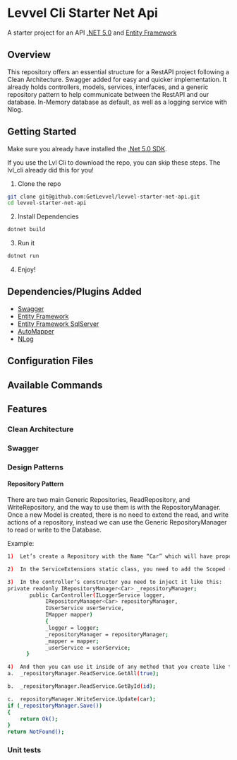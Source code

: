 # Levvel Cli Starter Net Api
A starter project for an API [.NET 5.0](https://dotnet.microsoft.com/download/dotnet/5.0) and [Entity Framework](https://docs.microsoft.com/en-us/ef/)

## Overview
This repository offers an essential structure for a RestAPI project following a Clean Architecture. Swagger added for easy and quicker implementation. It already holds controllers, models, services, interfaces, and a generic repository pattern to help communicate between the RestAPI and our database. In-Memory database as default, as well as a logging service with Nlog.

## Getting Started
Make sure you already have installed the [.Net 5.0 SDK](https://dotnet.microsoft.com/download/dotnet/5.0).

If you use the Lvl Cli to download the repo, you can skip these steps. The lvl_cli already did this for you!
1. Clone the repo
```bash
git clone git@github.com:GetLevvel/levvel-starter-net-api.git
cd levvel-starter-net-api
```

2. Install Dependencies
```bash
dotnet build
```

3. Run it
```bash
dotnet run
```

4. Enjoy!

## Dependencies/Plugins Added
* [Swagger](https://docs.microsoft.com/en-us/aspnet/core/tutorials/web-api-help-pages-using-swagger?view=aspnetcore-5.0)
* [Entity Framework](https://docs.microsoft.com/en-us/ef/)
* [Entity Framework SqlServer](https://docs.microsoft.com/en-us/ef/core/providers/sql-server/?tabs=dotnet-core-cli)
* [AutoMapper](https://automapper.org/)
* [NLog](https://github.com/NLog/NLog/wiki/Getting-started-with-ASP.NET-Core-5)

## Configuration Files

## Available Commands

## Features

### Clean Architecture

### Swagger

### Design Patterns

#### Repository Pattern
There are two main Generic Repositories, ReadRepository<T>, and WriteRepository<T>, and the way to use them is with the RepositoryManager<T>.
  Once a new Model is created, there is no need to extend the read, and write actions of a repository, instead we can use the Generic RepositoryManager to read or write to the Database.

 Example:
```bash
1)	Let’s create a Repository with the Name “Car” which will have properties like Id, Model, etc.
```
```bash
2)	In the ServiceExtensions static class, you need to add the Scoped (or any servicetype that apply) like this: service.AddScoped<ICar, Car>();
```
```bash
3)	In the controller’s constructor you need to inject it like this: 
private readonly IRepositoryManager<Car> _repositoryManager;       
       public CarController(ILoggerService logger, 
            IRepositoryManager<Car> repositoryManager,
            IUserService userService,
            IMapper mapper)
            {
            _logger = logger;
            _repositoryManager = repositoryManager;
            _mapper = mapper;
            _userService = userService;
      }
```

```bash
4)	And then you can use it inside of any method that you create like this:
a.	_repositoryManager.ReadService.GetAll(true);

b.	_repositoryManager.ReadService.GetById(id);

c.	repositoryManager.WriteService.Update(car);
if (_repositoryManager.Save())
{
    return Ok();
}
return NotFound();
```












### Unit tests
